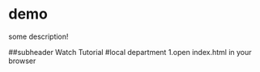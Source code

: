 # demo

some description!

##subheader
Watch Tutorial
#local department
1.open index.html in your browser

